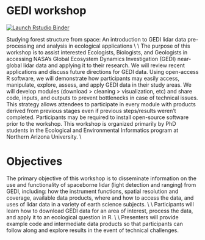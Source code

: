 # GEDI workshop

<!-- badges: start -->
[![Launch Rstudio Binder](http://mybinder.org/badge_logo.svg)](https://mybinder.org/v2/gh/egreich/GEDI_workshop/master?urlpath=rstudio)
<!-- badges: end -->

Studying forest structure from space: An introduction to GEDI lidar data pre-processing and analysis in ecological applications \\
\\
The purpose of this workshop is to assist interested Ecologists, Biologists, and Geologists in accessing NASA’s Global Ecosystem Dynamics Investigation (GEDI) near-global lidar data and applying it to their research. We will review recent applications and discuss future directions for GEDI data. Using open-access R software, we will demonstrate how participants may easily access, manipulate, explore, assess, and apply GEDI data in their study areas. We will develop modules (download > cleaning > visualization, etc) and share code, inputs, and outputs to prevent bottlenecks in case of technical issues. This strategy allows attendees to participate in every module with products derived from previous stages even if previous steps/results weren’t completed. Participants may be required to install open-source software prior to the workshop. This workshop is organized primarily by PhD students in the Ecological and Environmental Informatics program at Northern Arizona University. \\

# Objectives

The primary objective of this workshop is to disseminate information on the use and functionality of spaceborne lidar (light detection and ranging) from GEDI, including: how the instrument functions, spatial resolution and coverage, available data products, where and how to access the data, and uses of lidar data in a variety of earth science subjects. \\
\\
Participants will learn how to download GEDI data for an area of interest, process the data, and apply it to an ecological question in R. \\
\\
Presenters will provide example code and intermediate data products so that participants can follow along and explore results in the event of technical challenges.

